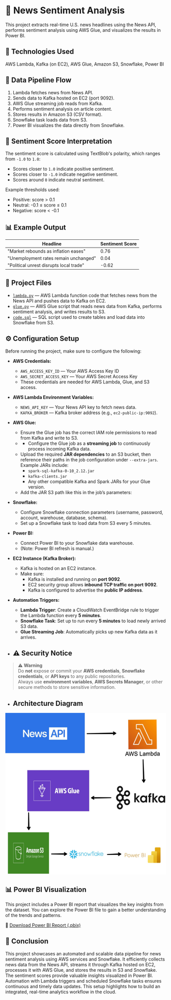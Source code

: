 # 📰 News Sentiment Analysis

This project extracts real-time U.S. news headlines using the News API, performs sentiment analysis using AWS Glue, and visualizes the results in Power BI.

## 🔧 Technologies Used

 AWS Lambda, 
 Kafka (on EC2), 
 AWS Glue, 
 Amazon S3, 
 Snowflake, 
 Power BI
 

## 🔄 Data Pipeline Flow

1. Lambda fetches news from News API.
2. Sends data to Kafka hosted on EC2 (port 9092).
3. AWS Glue streaming job reads from Kafka.
4. Performs sentiment analysis on article content.
5. Stores results in Amazon S3 (CSV format).
6. Snowflake task loads data from S3.
7. Power BI visualizes the data directly from Snowflake.



## 🧠 Sentiment Score Interpretation

The sentiment score is calculated using TextBlob's polarity, which ranges from `-1.0` to `1.0`:

- Scores closer to `1.0` indicate positive sentiment.
- Scores closer to `-1.0` indicate negative sentiment.
- Scores around `0` indicate neutral sentiment.

Example thresholds used:

- Positive: score > 0.1
- Neutral: -0.1 ≤ score ≤ 0.1
- Negative: score < -0.1



## 📊 Example Output

| Headline                                | Sentiment Score |
|-----------------------------------------|------------------|
| "Market rebounds as inflation eases"    | 0.76             |
| "Unemployment rates remain unchanged"   | 0.04             |
| "Political unrest disrupts local trade" | -0.62            |





## 📂 Project Files

- [`lambda.py`](lambda.py) — AWS Lambda function code that fetches news from the News API and pushes data to Kafka on EC2.
- [`glue.py`](glue.py) — AWS Glue script that reads news data from Kafka, performs sentiment analysis, and writes results to S3.
- [`code.sql`](code.sql) — SQL script used to create tables and load data into Snowflake from S3.



## ⚙️ Configuration Setup

Before running the project, make sure to configure the following:

- **AWS Credentials:**
  - `AWS_ACCESS_KEY_ID` — Your AWS Access Key ID
  - `AWS_SECRET_ACCESS_KEY` — Your AWS Secret Access Key
  - These credentials are needed for AWS Lambda, Glue, and S3 access.

- **AWS Lambda Environment Variables:**
  - `NEWS_API_KEY` — Your News API key to fetch news data.
  - `KAFKA_BROKER` — Kafka broker address (e.g., `ec2-public-ip:9092`).

- **AWS Glue:**
  - Ensure the Glue job has the correct IAM role permissions to read from Kafka and write to S3.
  - - Configure the Glue job as a **streaming job** to continuously process incoming Kafka data.
  - Upload the required **JAR dependencies** to an S3 bucket, then reference their paths in the job configuration under `--extra-jars`. Example JARs include:
    - `spark-sql-kafka-0-10_2.12.jar`
    - `kafka-clients.jar`
    - Any other compatible Kafka and Spark JARs for your Glue version.
  - Add the JAR S3 path like this in the job’s parameters:

- **Snowflake:**
  - Configure Snowflake connection parameters (username, password, account, warehouse, database, schema).
  - Set up a Snowflake task to load data from S3 every 5 minutes.

- **Power BI:**
  - Connect Power BI to your Snowflake data warehouse.
  - (Note: Power BI refresh is manual.)

- **EC2 Instance (Kafka Broker):**
  - Kafka is hosted on an EC2 instance.
  - Make sure:
    - Kafka is installed and running on **port 9092**.
    - EC2 security group allows **inbound TCP traffic on port 9092**.
    - Kafka is configured to advertise the **public IP address**.
   
- **Automation Triggers:**
  - **Lambda Trigger**: Create a CloudWatch EventBridge rule to trigger the Lambda function every **5 minutes**.
  - **Snowflake Task**: Set up to run every **5 minutes** to load newly arrived S3 data.
  - **Glue Streaming Job**: Automatically picks up new Kafka data as it arrives.
 

 - ## ⚠️ Security Notice

> ⚠️ **Warning**  
> Do **not** expose or commit your **AWS credentials**, **Snowflake credentials**, or **API keys** to any public repositories.  
> Always use **environment variables**, **AWS Secrets Manager**, or other secure methods to store sensitive information.

 
    
 
- ## Architecture Diagram

![Architecture](architecture.jpeg)


## 📊 Power BI Visualization

This project includes a Power BI report that visualizes the key insights from the dataset. You can explore the Power BI file to gain a better understanding of the trends and patterns.

🔗 [Download Power BI Report (.pbix)](https://github.com/SUKANYA123369/news-sentiment-pipeline/blob/main/MYPOWERBI_PROJECT.pbix)

## 🧾 Conclusion

This project showcases an automated and scalable data pipeline for news sentiment analysis using AWS services and Snowflake. It efficiently collects news data from the News API, streams it through Kafka hosted on EC2, processes it with AWS Glue, and stores the results in S3 and Snowflake. The sentiment scores provide valuable insights visualized in Power BI. Automation with Lambda triggers and scheduled Snowflake tasks ensures continuous and timely data updates. This setup highlights how to build an integrated, real-time analytics workflow in the cloud.
 




